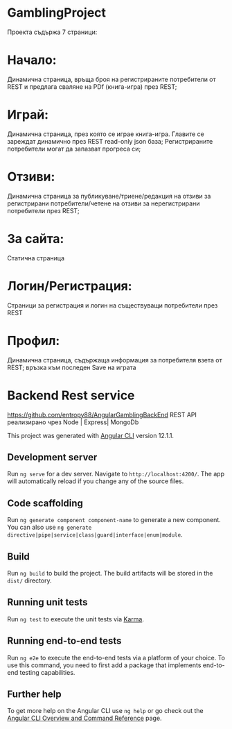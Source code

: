 # GamblingProject

Проекта съдържа 7 страници:
# Начало:
Динамична страница, връща броя на регистрираните потребители от REST и предлага сваляне на PDf (книга-игра) през REST;
# Играй: 
Динамична страница, през която се играе книга-игра. Главите се зареждат динамично през REST read-only json база; Регистрираните потребители могат да запазват прогреса си;
# Отзиви:
Динамична страница за публикуване/триене/редакция на отзиви за регистрирани потребители/четене на отзиви за нерегистрирани потребители през REST;
# За сайта:
 Статична страница
# Логин/Регистрация:
 Страници за регистрация и логин на съществуващи потребители през REST
# Профил:
 Динамична страница, съдържаща информация за потребителя взета от REST; връзка към последен Save на играта

# Backend Rest service
https://github.com/entropy88/AngularGamblingBackEnd
REST API реализирано чрез Node | Express| MongoDb

This project was generated with [Angular CLI](https://github.com/angular/angular-cli) version 12.1.1.

## Development server

Run `ng serve` for a dev server. Navigate to `http://localhost:4200/`. The app will automatically reload if you change any of the source files.



## Code scaffolding

Run `ng generate component component-name` to generate a new component. You can also use `ng generate directive|pipe|service|class|guard|interface|enum|module`.

## Build

Run `ng build` to build the project. The build artifacts will be stored in the `dist/` directory.

## Running unit tests

Run `ng test` to execute the unit tests via [Karma](https://karma-runner.github.io).

## Running end-to-end tests

Run `ng e2e` to execute the end-to-end tests via a platform of your choice. To use this command, you need to first add a package that implements end-to-end testing capabilities.

## Further help

To get more help on the Angular CLI use `ng help` or go check out the [Angular CLI Overview and Command Reference](https://angular.io/cli) page.
